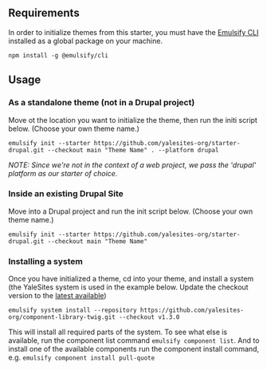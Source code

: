 ## Requirements

In order to initialize themes from this starter, you must have the [Emulsify CLI](https://github.com/emulsify-ds/emulsify-cli) installed as a global package on your machine.

`npm install -g @emulsify/cli`

## Usage

### As a standalone theme (not in a Drupal project)

Move ot the location you want to initialize the theme, then run the initi script below. (Choose your own theme name.)

`emulsify init --starter https://github.com/yalesites-org/starter-drupal.git --checkout main "Theme Name" . --platform drupal`

_NOTE: Since we're not in the context of a web project, we pass the 'drupal' platform as our starter of choice._

### Inside an existing Drupal Site
Move into a Drupal project and run the init script below. (Choose your own theme name.)

`emulsify init --starter https://github.com/yalesites-org/starter-drupal.git --checkout main "Theme Name"`

### Installing a system

Once you have initialized a theme, cd into your theme, and install a system (the YaleSites system is used in the example below. Update the checkout version to the [latest available](https://github.com/yalesites-org/component-library-twig/releases))

`emulsify system install --repository https://github.com/yalesites-org/component-library-twig.git --checkout v1.3.0`

This will install all required parts of the system. To see what else is available, run the component list command `emulsify component list`. And to install one of the available components run the component install command, e.g. `emulsify component install pull-quote`
